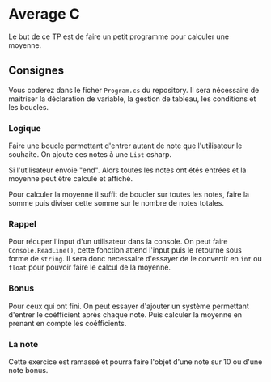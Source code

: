 # Average C

Le but de ce TP est de faire un petit programme pour calculer une moyenne.

## Consignes 

Vous coderez dans le ficher `Program.cs` du repository.
Il sera nécessaire de maitriser la déclaration de variable, la gestion de tableau,
les conditions et les boucles. 

### Logique

Faire une boucle permettant d'entrer autant de note que l'utilisateur le souhaite.
On ajoute ces notes à une `List` csharp. 

Si l'utilisateur envoie "end".
Alors toutes les notes ont étés entrées et la moyenne peut être calculé et affiché.

Pour calculer la moyenne il suffit de boucler sur toutes les notes, faire la somme puis diviser cette somme sur le nombre de notes totales.

### Rappel 

Pour récuper l'input d'un utilisateur dans la console. On peut faire `Console.ReadLine()`, cette fonction
attend l'input puis le retourne sous forme de `string`.
Il sera donc necessaire d'essayer de le convertir en `int` ou `float` pour pouvoir faire le calcul de la moyenne.

### Bonus

Pour ceux qui ont fini. On peut essayer d'ajouter un système permettant d'entrer le coéfficient après chaque note.
Puis calculer la moyenne en prenant en compte les coéfficients.

### La note

Cette exercice est ramassé et pourra faire l'objet d'une note sur 10 ou d'une note bonus. 
